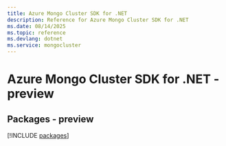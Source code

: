 ```yaml
---
title: Azure Mongo Cluster SDK for .NET
description: Reference for Azure Mongo Cluster SDK for .NET
ms.date: 08/14/2025
ms.topic: reference
ms.devlang: dotnet
ms.service: mongocluster
---
```

# Azure Mongo Cluster SDK for .NET - preview
## Packages - preview
[!INCLUDE [packages](mongo-cluster-index.md)]